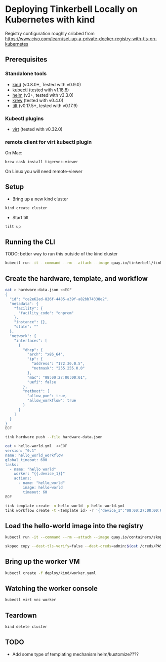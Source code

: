 # Deploying Tinkerbell Locally on Kubernetes with kind

Registry configuration roughly cribbed from https://www.civo.com/learn/set-up-a-private-docker-registry-with-tls-on-kubernetes

## Prerequisites

### Standalone tools

- [kind](https://kind.sigs.k8s.io/) (v0.8.0+, Tested with v0.9.0)
- [kubectl](https://kubernetes.io/docs/tasks/tools/install-kubectl/) (tested with v1.18.8)
- [helm](https://helm.sh/docs/intro/quickstart/) (v3+, tested with v3.3.0)
- [krew](https://krew.sigs.k8s.io/) (tested with v0.4.0)
- [tilt](https://tilt.dev) (v0.17.5+, tested with v0.17.9)

### Kubectl plugins

- [virt](https://kubevirt.io/user-guide/#/installation/virtctl?id=install-virtctl-with-krew) (tested with v0.32.0)

### remote client for virt kubectl plugin

On Mac:

```sh
brew cask install tigervnc-viewer
```

On Linux you will need remote-viewer

## Setup

- Bring up a new kind cluster

```sh
kind create cluster
```

- Start tilt

```sh
tilt up
```

## Running the CLI

TODO: better way to run this outside of the kind cluster

```sh
kubectl run -it --command --rm --attach --image quay.io/tinkerbell/tink-cli:latest --env="TINKERBELL_GRPC_AUTHORITY=tink-server:42113" --env="TINKERBELL_CERT_URL=http://tink-server:42114/cert" cli /bin/ash
```

## Create the hardware, template, and workflow

```sh
cat > hardware-data.json <<EOF
{
  "id": "ce2e62ed-826f-4485-a39f-a82bb74338e2",
  "metadata": {
    "facility": {
      "facility_code": "onprem"
    },
    "instance": {},
    "state": ""
  },
  "network": {
    "interfaces": [
      {
        "dhcp": {
          "arch": "x86_64",
          "ip": {
            "address": "172.30.0.5",
            "netmask": "255.255.0.0"
          },
          "mac": "08:00:27:00:00:01",
          "uefi": false
        },
        "netboot": {
          "allow_pxe": true,
          "allow_workflow": true
        }
      }
    ]
  }
}
EOF

tink hardware push --file hardware-data.json

cat > hello-world.yml  <<EOF
version: "0.1"
name: hello_world_workflow
global_timeout: 600
tasks:
  - name: "hello world"
    worker: "{{.device_1}}"
    actions:
      - name: "hello_world"
        image: hello-world
        timeout: 60
EOF

tink template create -n hello-world -p hello-world.yml
tink workflow create -t <template id> -r '{"device_1":"08:00:27:00:00:01"}'
```

## Load the hello-world image into the registry

```sh
kubectl run -it --command --rm --attach --image quay.io/containers/skopeo:v1.1.1 --overrides='{ "apiVersion": "v1", "metadata": {"annotations": { "k8s.v1.cni.cncf.io/networks":"[{\"interface\":\"net1\",\"mac\":\"08:00:31:00:00:00\",\"ips\":[\"172.30.0.100/16\"],\"name\":\"tink-dev\",\"namespace\":\"default\"}]" } }, "spec": { "containers": [ { "name": "skopeo", "image": "quay.io/containers/skopeo:v1.1.1", "command": [ "sh" ], "tty": true, "stdin": true, "volumeMounts": [ { "name": "registry-creds", "mountPath": "/creds" } ] } ], "volumes": [ { "name": "registry-creds", "secret": { "secretName": "tink-registry-credentials" } } ] } }' skopeo -- sh

skopeo copy --dest-tls-verify=false --dest-creds=admin:$(cat /creds/PASSWORD) docker://hello-world docker://$(cat /creds/URL)/hello-world
```

## Bring up the worker VM

```sh
kubectl create -f deploy/kind/worker.yaml
```

## Watching the worker console

```sh
kubectl virt vnc worker
```

## Teardown

```sh
kind delete cluster
```

## TODO
- Add some type of templating mechanism helm/kustomize????
